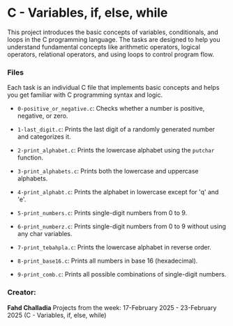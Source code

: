 # C - Variables, if, else, while

This project introduces the basic concepts of variables, conditionals, and loops in the C programming language. The tasks are designed to help you understand fundamental concepts like arithmetic operators, logical operators, relational operators, and using loops to control program flow.

### Files

Each task is an individual C file that implements basic concepts and helps you get familiar with C programming syntax and logic.

- `0-positive_or_negative.c`: 
  Checks whether a number is positive, negative, or zero.

- `1-last_digit.c`: 
  Prints the last digit of a randomly generated number and categorizes it.

- `2-print_alphabet.c`: 
  Prints the lowercase alphabet using the `putchar` function.

- `3-print_alphabets.c`: 
  Prints both the lowercase and uppercase alphabets.

- `4-print_alphabt.c`: 
  Prints the alphabet in lowercase except for 'q' and 'e'.

- `5-print_numbers.c`: 
  Prints single-digit numbers from 0 to 9.

- `6-print_numberz.c`: 
  Prints single-digit numbers from 0 to 9 without using any char variables.

- `7-print_tebahpla.c`: 
  Prints the lowercase alphabet in reverse order.

- `8-print_base16.c`: 
  Prints all numbers in base 16 (hexadecimal).

- `9-print_comb.c`: 
  Prints all possible combinations of single-digit numbers.

### Creator:
**Fahd Challadia** 
Projects from the week: 17-February 2025 - 23-February 2025 (C - Variables, if, else, while)
